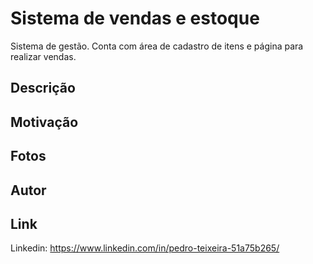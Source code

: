 # Sistema de vendas e estoque

Sistema de gestão. Conta com área de cadastro de itens e página para realizar vendas.

## Descrição

## Motivação

## Fotos

## Autor

## Link

Linkedin: https://www.linkedin.com/in/pedro-teixeira-51a75b265/
